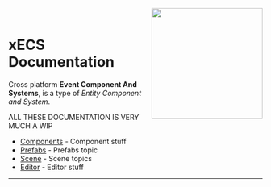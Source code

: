 <img src="https://i.imgur.com/TyjrCTS.jpg" align="right" width="220px" /><br>

# xECS Documentation

Cross platform **Event Component And Systems**, is a type of *Entity Component and System*.


ALL THESE DOCUMENTATION IS VERY MUCH A WIP

* [Components](xecs_component.md) - Component stuff
* [Prefabs](xecs_prefab.md) - Prefabs topic
* [Scene](xecs_scene.md) - Scene topics
* [Editor](xecs_editor.md) - Editor stuff




---